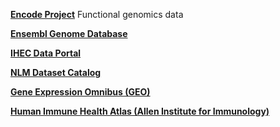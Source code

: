 **[Encode Project](https://www.encodeproject.org/)**
Functional genomics data

**[Ensembl Genome Database](https://useast.ensembl.org/)**

**[IHEC Data Portal](https://epigenomesportal.ca/ihec/index.html?as=1)**

**[NLM Dataset Catalog](https://datasetcatalog.nlm.nih.gov/)**

**[Gene Expression Omnibus (GEO)](https://www.ncbi.nlm.nih.gov/geo/)**

**[Human Immune Health Atlas (Allen Institute for Immunology)](https://apps.allenimmunology.org/aifi/resources/imm-health-atlas/)**
